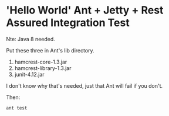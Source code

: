 # 'Hello World' Ant + Jetty + Rest Assured Integration Test


Nte: Java 8 needed.

Put these three in Ant's lib directory.

1. hamcrest-core-1.3.jar
2. hamcrest-library-1.3.jar
3. junit-4.12.jar

I don't know why that's needed, just that Ant will 
fail if you don't.

Then:

```
ant test
```




